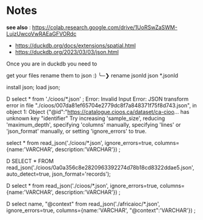 # Notes

__see also__ : https://colab.research.google.com/drive/1UoRSwZaSWM-LujzUwcoVwRAEaGFVORdc

* https://duckdb.org/docs/extensions/spatial.html
* https://duckdb.org/2023/03/03/json.html

Once you are in duckdb you need to

get your files
rename them to json :)
╰─❯ rename jsonld json *.jsonld

install json;
load json;

D select * from './cioos/*.json'  ;
Error: Invalid Input Error: JSON transform error in file "./cioos/007da81ef65704e2779dc8f7a848371f75f8d743.json", in object 1: Object {"@id":"https://catalogue.cioos.ca/dataset/ca-cioo... has unknown key "identifier"
Try increasing 'sample_size', reducing 'maximum_depth', specifying 'columns' manually, specifying 'lines' or 'json_format' manually, or setting 'ignore_errors' to true.

select * from read_json('./cioos/*.json', ignore_errors=true, columns={name:'VARCHAR', description:'VARCHAR'}) ;

D SELECT * FROM read_json('./cioos/0a0a356c8e2820963392274d78b18cd8322ddae5.json', auto_detect=true, json_format='records');

D select * from read_json('./cioos/*.json', ignore_errors=true, columns={name:'VARCHAR', description:'VARCHAR'}) ;

D select name, "@context" from read_json('./africaioc/*.json', ignore_errors=true, columns={name:'VARCHAR', "@context":'VARCHAR'}) ;



